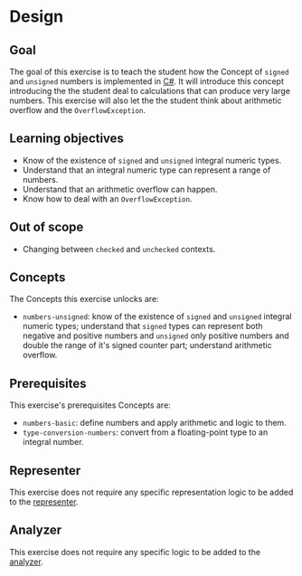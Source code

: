 # Design

## Goal

The goal of this exercise is to teach the student how the Concept of `signed` and `unsigned` numbers is implemented in [C#][docs.microsoft.com-integral]. It will introduce this concept introducing the the student deal to calculations that can produce very large numbers. This exercise will also let the the student think about arithmetic overflow and the `OverflowException`.

## Learning objectives

- Know of the existence of `signed` and `unsigned` integral numeric types.
- Understand that an integral numeric type can represent a range of numbers.
- Understand that an arithmetic overflow can happen.
- Know how to deal with an `OverflowException`.

## Out of scope

- Changing between `checked` and `unchecked` contexts.

## Concepts

The Concepts this exercise unlocks are:

- `numbers-unsigned`: know of the existence of `signed` and `unsigned` integral numeric types; understand that `signed` types can represent both negative and positive numbers and `unsigned` only positive numbers and double the range of it's signed counter part; understand arithmetic overflow.

## Prerequisites

This exercise's prerequisites Concepts are:

- `numbers-basic`: define numbers and apply arithmetic and logic to them.
- `type-conversion-numbers`: convert from a floating-point type to an integral number.

## Representer

This exercise does not require any specific representation logic to be added to the [representer][representer].

## Analyzer

This exercise does not require any specific logic to be added to the [analyzer][analyzer].

[analyzer]: https://github.com/exercism/csharp-analyzer
[representer]: https://github.com/exercism/csharp-representer
[docs.microsoft.com-integral]: https://docs.microsoft.com/en-us/dotnet/csharp/language-reference/builtin-types/integral-numeric-types
